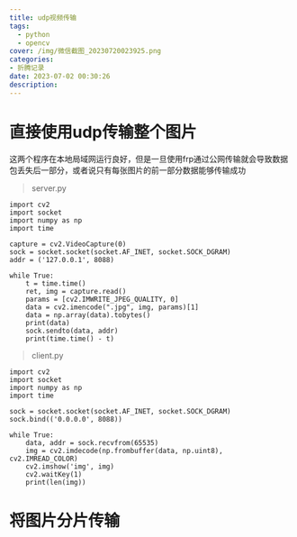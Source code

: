 ```yaml
---
title: udp视频传输
tags:
  - python
  - opencv
cover: /img/微信截图_20230720023925.png
categories:
- 折腾记录
date: 2023-07-02 00:30:26
description:
---
```

# 直接使用udp传输整个图片
这两个程序在本地局域网运行良好，但是一旦使用frp通过公网传输就会导致数据包丢失后一部分，或者说只有每张图片的前一部分数据能够传输成功

> server.py

```
import cv2
import socket
import numpy as np
import time

capture = cv2.VideoCapture(0)
sock = socket.socket(socket.AF_INET, socket.SOCK_DGRAM)
addr = ('127.0.0.1', 8088)

while True:
    t = time.time()
    ret, img = capture.read()
    params = [cv2.IMWRITE_JPEG_QUALITY, 0]
    data = cv2.imencode(".jpg", img, params)[1]
    data = np.array(data).tobytes()
    print(data)
    sock.sendto(data, addr)
    print(time.time() - t)
```

> client.py

```
import cv2
import socket
import numpy as np
import time

sock = socket.socket(socket.AF_INET, socket.SOCK_DGRAM)
sock.bind(('0.0.0.0', 8088))

while True:
    data, addr = sock.recvfrom(65535)
    img = cv2.imdecode(np.frombuffer(data, np.uint8), cv2.IMREAD_COLOR)
    cv2.imshow('img', img)
    cv2.waitKey(1)
    print(len(img))
```

# 将图片分片传输
